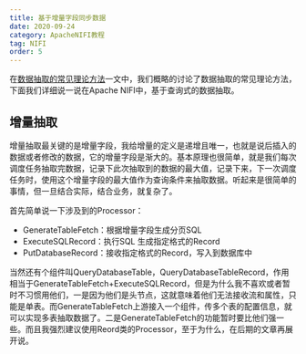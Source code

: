 ```yaml
---
title: 基于增量字段同步数据
date: 2020-09-24
category: ApacheNIFI教程
tag: NIFI
order: 5
---
```


在[数据抽取的常见理论方法](./004-数据抽取的常见方法.md)一文中，我们概略的讨论了数据抽取的常见理论方法，下面我们详细说一说在Apache NIFI中，基于查询式的数据抽取。

<!-- more -->

## 增量抽取

增量抽取最关键的是增量字段，我给增量的定义是递增且唯一，也就是说后插入的数据或者修改的数据，它的增量字段是渐大的。基本原理也很简单，就是我们每次调度任务抽取完数据，记录下此次抽取到的数据的最大值，记录下来，下一次调度任务时，使用这个增量字段的最大值作为查询条件来抽取数据。听起来是很简单的事情，但一旦结合实际，结合业务，就复杂了。

首先简单说一下涉及到的Processor：
- GenerateTableFetch：根据增量字段生成分页SQL
- ExecuteSQLRecord：执行SQL 生成指定格式的Record
- PutDatabaseRecord：接收指定格式的Record，写入到数据库中

当然还有个组件叫QueryDatabaseTable，QueryDatabaseTableRecord，作用相当于GenerateTableFetch+ExecuteSQLRecord，但是为什么我不喜欢或者暂时不习惯用他们，一是因为他们是头节点，这就意味着他们无法接收流和属性，只能是单表。而GenerateTableFetch上游接入一个组件，传多个表的配置信息，就可以实现多表抽取数据了。二是GenerateTableFetch的功能暂时要比他们强一些。而且我强烈建议使用Reord类的Processor，至于为什么，在后期的文章再展开说。






